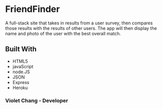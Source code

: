 # FriendFinder

A full-stack site that takes in results from a user survey, then compares those results with the results of other users. The app will then display the name and photo of the user with the best overall match.

## Built With

- HTML5
- javaScript
- node.JS
- JSON
- Express
- Heroku

### Violet Chang - Developer
